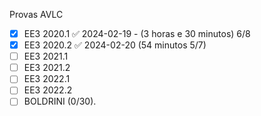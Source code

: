 Provas AVLC 
- [x] EE3 2020.1 ✅ 2024-02-19 - ($3$ horas e $30$ minutos) 6/8
- [x] EE3 2020.2 ✅ 2024-02-20 ($54$ minutos 5/7) 
- [ ] EE3 2021.1
- [ ] EE3 2021.2
- [ ] EE3 2022.1
- [ ] EE3 2022.2
- [ ] BOLDRINI $(0 / 30)$.